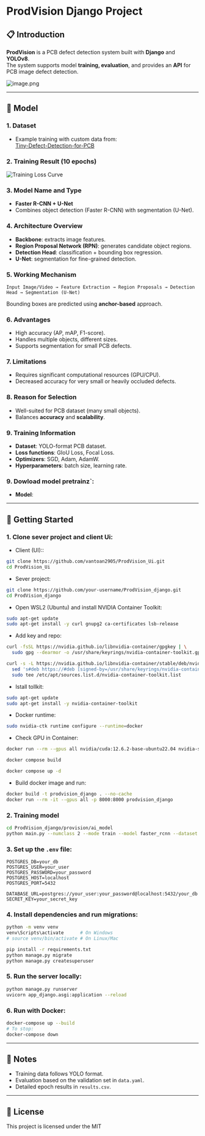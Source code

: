 # ProdVision Django Project  

## 📋 Introduction  

**ProdVision** is a PCB defect detection system built with **Django** and **YOLOv8**.  
The system supports model **training, evaluation**, and provides an **API** for PCB image defect detection.  

![image.png](/image.png)  

---

## 🤖 Model  

### 1. Dataset  
- Example training with custom data from:  
  [Tiny-Defect-Detection-for-PCB](https://github.com/Ixiaohuihuihui/Tiny-Defect-Detection-for-PCB)  

### 2. Training Result (10 epochs)  
![Training Loss Curve](content/run/run1/loss_curve.png)  

### 3. Model Name and Type  
- **Faster R-CNN + U-Net**  
- Combines object detection (Faster R-CNN) with segmentation (U-Net).  

### 4. Architecture Overview  
- **Backbone**: extracts image features.  
- **Region Proposal Network (RPN)**: generates candidate object regions.  
- **Detection Head**: classification + bounding box regression.  
- **U-Net**: segmentation for fine-grained detection.  

### 5. Working Mechanism  
`Input Image/Video → Feature Extraction → Region Proposals → Detection Head → Segmentation (U-Net)`  

Bounding boxes are predicted using **anchor-based** approach.  

### 6. Advantages  
- High accuracy (AP, mAP, F1-score).  
- Handles multiple objects, different sizes.  
- Supports segmentation for small PCB defects.  

### 7. Limitations  
- Requires significant computational resources (GPU/CPU).  
- Decreased accuracy for very small or heavily occluded defects.  

### 8. Reason for Selection  
- Well-suited for PCB dataset (many small objects).  
- Balances **accuracy** and **scalability**.  

### 9. Training Information  
- **Dataset**: YOLO-format PCB dataset.  
- **Loss functions**: GIoU Loss, Focal Loss.  
- **Optimizers**: SGD, Adam, AdamW.  
- **Hyperparameters**: batch size, learning rate.  

### 9. Dowload model pretrainz`:
- **Model**: 


---




## 🚀 Getting Started

### 1. Clone sever project and client Ui:
- Client (UI)::
```bash
git clone https://github.com/vantoan2905/ProdVision_Ui.git
cd ProdVision_Ui

```
- Sever project:
```bash
git clone https://github.com/your-username/ProdVision_django.git
cd ProdVision_django
```

- Open WSL2 (Ubuntu) and install NVIDIA Container Toolkit:
```bash
sudo apt-get update
sudo apt-get install -y curl gnupg2 ca-certificates lsb-release

```
- Add  key and repo:
```bash
curl -fsSL https://nvidia.github.io/libnvidia-container/gpgkey | \
  sudo gpg --dearmor -o /usr/share/keyrings/nvidia-container-toolkit.gpg

curl -s -L https://nvidia.github.io/libnvidia-container/stable/deb/nvidia-container-toolkit.list | \
  sed 's#deb https://#deb [signed-by=/usr/share/keyrings/nvidia-container-toolkit.gpg] https://#g' | \
  sudo tee /etc/apt/sources.list.d/nvidia-container-toolkit.list

```
- Istall tollkit:
```bash
sudo apt-get update
sudo apt-get install -y nvidia-container-toolkit
```
- Docker runtime:
```bash
sudo nvidia-ctk runtime configure --runtime=docker
```
- Check GPU in Container:
```bash
docker run --rm --gpus all nvidia/cuda:12.6.2-base-ubuntu22.04 nvidia-smi
```


```bash
docker compose build

docker compose up -d
```


- Build docker image and run:

```bash
docker build -t prodvision_django . --no-cache
docker run --rm -it --gpus all -p 8000:8000 prodvision_django


```







<!-- -  Install NVIDIA Container Toolkit:
```bash
sudo apt-get update
sudo apt-get install -y nvidia-container-toolkit
sudo systemctl restart docker
```
- Check NVIDIA Container Toolkit:
```bash
docker run --rm --gpus all nvidia/cuda:12.4.1-base-ubuntu22.04 nvidia-smi
``` -->




### 2. Training model
```bash
cd ProdVision_django/provision/ai_model
python main.py --numclass 2 --mode train --model faster_rcnn --dataset coco --device cuda


```

### 3. Set up the `.env` file:
```env
POSTGRES_DB=your_db
POSTGRES_USER=your_user
POSTGRES_PASSWORD=your_password
POSTGRES_HOST=localhost
POSTGRES_PORT=5432

DATABASE_URL=postgres://your_user:your_password@localhost:5432/your_db
SECRET_KEY=your_secret_key
```

### 4. Install dependencies and run migrations:
```bash
python -m venv venv
venv\Scripts\activate      # On Windows
# source venv/bin/activate # On Linux/Mac

pip install -r requirements.txt
python manage.py migrate
python manage.py createsuperuser
```

### 5. Run the server locally:
```bash
python manage.py runserver
uvicorn app_django.asgi:application --reload

```

### 6. Run with Docker:
```bash
docker-compose up --build
# To stop:
docker-compose down
```

---

## 📝 Notes

- Training data follows YOLO format.
- Evaluation based on the validation set in `data.yaml`.
- Detailed epoch results in `results.csv`.

---

## 📄 License

This project is licensed under the MIT

